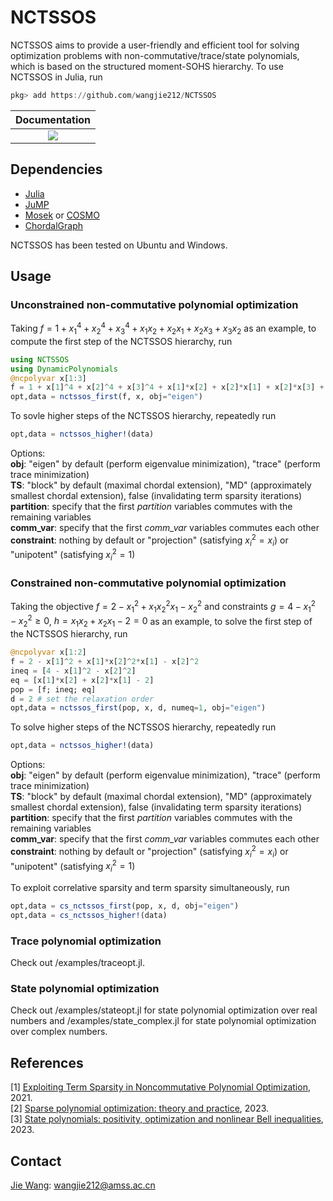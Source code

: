 # NCTSSOS
NCTSSOS aims to provide a user-friendly and efficient tool for solving optimization problems with non-commutative/trace/state polynomials, which is based on the structured moment-SOHS hierarchy. To use NCTSSOS in Julia, run
```Julia
pkg> add https://github.com/wangjie212/NCTSSOS
 ```

 | **Documentation** |
 |:-----------------:|
 | [![](https://img.shields.io/badge/docs-latest-blue.svg)](https://wangjie212.github.io/NCTSSOS/dev) |

## Dependencies
- [Julia](https://julialang.org/)
- [JuMP](https://github.com/jump-dev/JuMP.jl)
- [Mosek](https://www.mosek.com/) or [COSMO](https://github.com/oxfordcontrol/COSMO.jl)
- [ChordalGraph](https://github.com/wangjie212/ChordalGraph)

NCTSSOS has been tested on Ubuntu and Windows.

## Usage
### Unconstrained non-commutative polynomial optimization
Taking $f=1+x_1^4+x_2^4+x_3^4+x_1x_2+x_2x_1+x_2x_3+x_3x_2$ as an example, to compute the first step of the NCTSSOS hierarchy, run

```Julia
using NCTSSOS
using DynamicPolynomials
@ncpolyvar x[1:3]
f = 1 + x[1]^4 + x[2]^4 + x[3]^4 + x[1]*x[2] + x[2]*x[1] + x[2]*x[3] + x[3]*x[2]
opt,data = nctssos_first(f, x, obj="eigen")
```

To sovle higher steps of the NCTSSOS hierarchy, repeatedly run

```Julia
opt,data = nctssos_higher!(data)
```

Options:  
**obj**: "eigen" by default (perform eigenvalue minimization), "trace" (perform trace minimization)  
**TS**: "block" by default (maximal chordal extension), "MD" (approximately smallest chordal extension), false (invalidating term sparsity iterations) 
**partition**: specify that the first *partition* variables commutes with the remaining variables  
**comm_var**: specify that the first *comm_var* variables commutes each other  
**constraint**: nothing by default or "projection" (satisfying $x_i^2=x_i$) or "unipotent" (satisfying $x_i^2=1$)  

### Constrained non-commutative polynomial optimization
Taking the objective $f=2-x_1^2+x_1x_2^2x_1-x_2^2$ and constraints $g=4-x_1^2-x_2^2\ge0$, $h=x_1x_2+x_2x_1-2=0$ as an example, to solve the first step of the NCTSSOS hierarchy, run

```Julia
@ncpolyvar x[1:2]
f = 2 - x[1]^2 + x[1]*x[2]^2*x[1] - x[2]^2
ineq = [4 - x[1]^2 - x[2]^2]
eq = [x[1]*x[2] + x[2]*x[1] - 2]
pop = [f; ineq; eq]
d = 2 # set the relaxation order
opt,data = nctssos_first(pop, x, d, numeq=1, obj="eigen")
```

To solve higher steps of the NCTSSOS hierarchy, repeatedly run

```Julia
opt,data = nctssos_higher!(data)
```

Options:  
**obj**: "eigen" by default (perform eigenvalue minimization), "trace" (perform trace minimization)  
**TS**: "block" by default (maximal chordal extension), "MD" (approximately smallest chordal extension), false (invalidating term sparsity iterations)  
**partition**: specify that the first *partition* variables commutes with the remaining variables  
**comm_var**: specify that the first *comm_var* variables commutes each other  
**constraint**: nothing by default or "projection" (satisfying $x_i^2=x_i$) or "unipotent" (satisfying $x_i^2=1$)  

To exploit correlative sparsity and term sparsity simultaneously, run

```Julia
opt,data = cs_nctssos_first(pop, x, d, obj="eigen")
opt,data = cs_nctssos_higher!(data)
```

### Trace polynomial optimization
Check out /examples/traceopt.jl.

### State polynomial optimization
Check out /examples/stateopt.jl for state polynomial optimization over real numbers and /examples/state_complex.jl for state polynomial optimization over complex numbers.

## References
[1] [Exploiting Term Sparsity in Noncommutative Polynomial Optimization](https://arxiv.org/abs/2010.06956), 2021.  
[2] [Sparse polynomial optimization: theory and practice](https://arxiv.org/abs/2208.11158), 2023.  
[3] [State polynomials: positivity, optimization and nonlinear Bell inequalities](https://arxiv.org/abs/2301.12513), 2023. 

## Contact
[Jie Wang](https://wangjie212.github.io/jiewang/): wangjie212@amss.ac.cn
